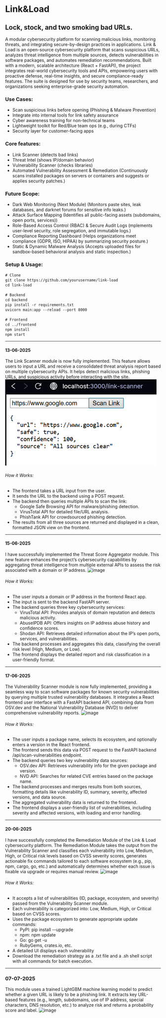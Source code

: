 # Link&Load
## Lock, stock, and two smoking bad URLs.
A modular cybersecurity platform for scanning malicious links, monitoring threats, and integrating secure-by-design practices in applications.
Link & Load is an open-source cybersecurity platform that scans suspicious URLs, analyzes threat intelligence from multiple sources, detects vulnerabilities in software packages, and automates remediation recommendations. Built with a modern, scalable architecture (React + FastAPI), the project integrates real-world cybersecurity tools and APIs, empowering users with proactive defense, real-time insights, and secure compliance-ready features. The suite is designed for use by security teams, researchers, and organizations seeking enterprise-grade security automation.

### Use Cases:
- Scan suspicious links before opening (Phishing & Malware Prevention)
- Integrate into internal tools for link safety assurance
- Cyber awareness training for non-technical teams
- Lightweight toolkit for Red/Blue team ops (e.g., during CTFs)
- Security layer for customer-facing apps

### Core features:
- Link Scanner (detects bad links)
- Threat Intel (shows IP/domain behavior)
- Vulnerability Scanner (checks libraries)
- Automated Vulnerability Assessment & Remediation (Continuously scans installed packages on servers or containers and suggests or applies security patches.)

### Future Scope:
- Dark Web Monitoring (Next Module) (Monitors paste sites, leak databases, and darknet forums for sensitive info leaks.)
- Attack Surface Mapping (Identifies all public-facing assets (subdomains, open ports, services))
- Role-Based Access Control (RBAC) & Secure Audit Logs (mplements user-level security, role segregation, and immutable logs.)
- Compliance Reporting Dashboard (Helps organizations meet compliance (GDPR, ISO, HIPAA) by summarizing security posture.)
- Static & Dynamic Malware Analysis (Accepts uploaded files for sandbox-based behavioral analysis and static inspection.)

### Setup & Usage:
```
# Clone
git clone https://github.com/yourusername/link-load
cd link-load

# Backend
cd backend
pip install -r requirements.txt
uvicorn main:app --reload --port 8000

# Frontend
cd ../frontend
npm install
npm start

```
***
#### 13-06-2025
The Link Scanner module is now fully implemented. This feature allows users to input a URL and receive a consolidated threat analysis report based on multiple cybersecurity APIs. It helps detect malicious links, phishing URLs, and suspicious activity before interacting with the site.
![alt text](image.png)
######  How it Works:
 - The frontend takes a URL input from the user.
 - It sends the URL to the backend using a POST request.
 - The backend then queries multiple APIs to scan the link:
   - Google Safe Browsing API for malware/phishing detection.
   - VirusTotal API for detailed file/URL analysis.
   - PhishTank API for crowdsourced phishing detection.
 - The results from all three sources are returned and displayed in a clean, formatted JSON view on the frontend.

***
#### 15-06-2025
I have successfully implemented the Threat Score Aggregator module. This new feature enhances the project’s cybersecurity capabilities by aggregating threat intelligence from multiple external APIs to assess the risk associated with a domain or IP address.
![image](https://github.com/user-attachments/assets/8f84f099-308f-43b2-bd5c-d90fb0c1e9ad)
######  How it Works: 
 - The user inputs a domain or IP address in the frontend React app.
 - The input is sent to the backend FastAPI server.
 - The backend queries three key cybersecurity services:
   - VirusTotal API: Provides analysis of domain reputation and detects malicious activity.
   - AbuseIPDB API: Offers insights on IP address abuse history and confidence scores.
   - Shodan API: Retrieves detailed information about the IP’s open ports, services, and vulnerabilities.
 - The backend processes and aggregates this data, classifying the overall risk level (High, Medium, or Low).
 - The frontend displays the detailed report and risk classification in a user-friendly format.

***
#### 17-06-2025
The Vulnerability Scanner module is now fully implemented, providing a seamless way to scan software packages for known security vulnerabilities by querying multiple trusted vulnerability databases. It integrates a React frontend user interface with a FastAPI backend API, combining data from OSV.dev and the National Vulnerability Database (NVD) to deliver comprehensive vulnerability reports.
![image](https://github.com/user-attachments/assets/a4971f20-6db9-43b5-8b66-5c78d059febf)
######  How it Works: 
- The user inputs a package name, selects its ecosystem, and optionally enters a version in the React frontend.
- The frontend sends this data via POST request to the FastAPI backend /api/scan-vulnerabilities endpoint.
- The backend queries two key vulnerability data sources:
   - OSV.dev API: Retrieves vulnerability info for the given package and version.
   - NVD API: Searches for related CVE entries based on the package name.
- The backend processes and merges results from both sources, formatting details like vulnerability ID, summary, severity, affected versions, and data source.
- The aggregated vulnerability data is returned to the frontend.
- The frontend displays a user-friendly list of vulnerabilities, including severity and affected versions, with loading and error handling.

***
#### 20-06-2025
I have successfully completed the Remediation Module of the Link & Load cybersecurity platform. The Remediation Module takes the output from the Vulnerability Scanner and classifies each vulnerability into Low, Medium, High, or Critical risk levels based on CVSS severity scores, generates actionable fix commands tailored to each software ecosystem (e.g., pip, npm, cargo, go, etc.) and automatically determines whether each issue is fixable via upgrade or requires manual review.
![image](https://github.com/user-attachments/assets/21a90afb-d81b-4f8a-b481-6ad655938028)
######  How it Works:
- It accepts a list of vulnerabilities (ID, package, ecosystem, and severity) passed from the Vulnerability Scanner module.
- Each vulnerability is categorized into: Low, Medium, High, or Critical based on CVSS scores.
- Uses the package ecosystem to generate appropriate update commands:
   - PyPI: pip install --upgrade <package>
   - npm: npm update <package>
   - Go: go get -u <package>
   - RubyGems, crates.io, etc.
- A detailed UI displays each vulnerability
-  Download the remediation strategy as a .txt file and a .sh shell script with all commands for batch execution.

*** 
### 07-07-2025
This module uses a trained LightGBM machine learning model to predict whether a given URL is likely to be a phishing link.
It extracts key URL-based features (e.g., length, subdomains, use of IP address, special characters, DNS resolution, etc.) to analyze risk and returns a probability score and label.
![image](https://github.com/user-attachments/assets/4eeb5650-762b-4a44-8cb9-104941df888d)




